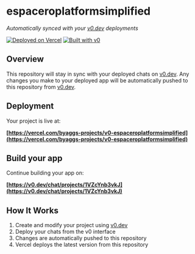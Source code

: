 # espaceroplatformsimplified

*Automatically synced with your [v0.dev](https://v0.dev) deployments*

[![Deployed on Vercel](https://img.shields.io/badge/Deployed%20on-Vercel-black?style=for-the-badge&logo=vercel)](https://vercel.com/byaggs-projects/v0-espaceroplatformsimplified)
[![Built with v0](https://img.shields.io/badge/Built%20with-v0.dev-black?style=for-the-badge)](https://v0.dev/chat/projects/1VZcYnb3vkJ)

## Overview

This repository will stay in sync with your deployed chats on [v0.dev](https://v0.dev).
Any changes you make to your deployed app will be automatically pushed to this repository from [v0.dev](https://v0.dev).

## Deployment

Your project is live at:

**[https://vercel.com/byaggs-projects/v0-espaceroplatformsimplified](https://vercel.com/byaggs-projects/v0-espaceroplatformsimplified)**

## Build your app

Continue building your app on:

**[https://v0.dev/chat/projects/1VZcYnb3vkJ](https://v0.dev/chat/projects/1VZcYnb3vkJ)**

## How It Works

1. Create and modify your project using [v0.dev](https://v0.dev)
2. Deploy your chats from the v0 interface
3. Changes are automatically pushed to this repository
4. Vercel deploys the latest version from this repository
